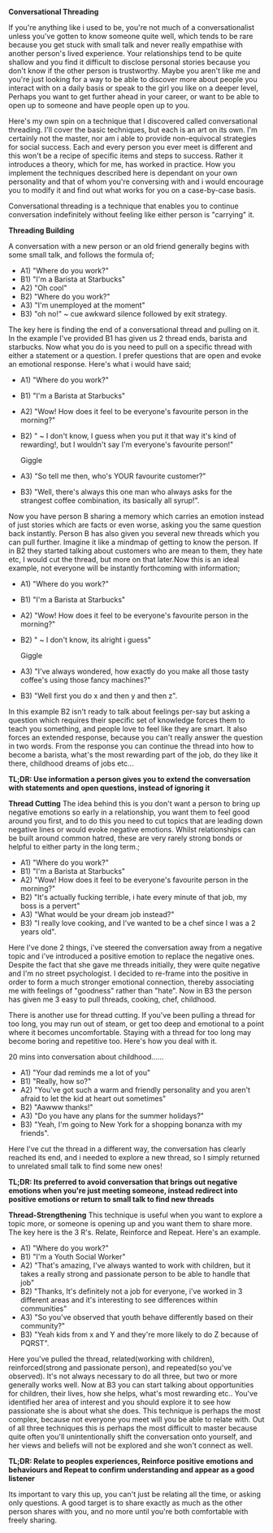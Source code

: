 **Conversational Threading**

If you're anything like i used to be, you're not much of a conversationalist unless you've gotten to know someone quite well, which tends to be rare because you get stuck with small talk and never really empathise with another person's lived experience. Your relationships tend to be quite shallow and you find it difficult to disclose personal stories because you don't know if the other person is trustworthy. Maybe you aren't like me and you're just looking for a way to be able to discover more about people you interact with on a daily basis or speak to the girl you like on a deeper level, Perhaps you want to get further ahead in your career, or want to be able to open up to someone and have people open up to you.

Here's my own spin on a technique that I discovered called conversational threading. I'll cover the basic techniques, but each is an art on its own. I'm certainly not the master, nor am i able to provide non-equivocal strategies for social success. Each and every person you ever meet is different and this won't be a recipe of specific items and steps to success. Rather it introduces a theory, which for me, has worked in practice. How you implement the techniques described here is dependant on your own personality and that of whom you're conversing with and i would encourage you to modify it and find out what works for you on a case-by-case basis.

Conversational threading is a technique that enables you to continue conversation indefinitely without feeling like either person is "carrying" it.

**Threading Building**

A conversation with a new person or an old friend generally begins with some small talk, and follows the formula of;

- A1) "Where do you work?"
- B1) "I'm a Barista at Starbucks"
- A2) "Oh cool"
- B2) "Where do you work?"
- A3) "I'm unemployed at the moment"
- B3) "oh no!" ~ cue awkward silence followed by exit strategy.

The key here is finding the end of a conversational thread and pulling on it. In the example I've provided B1 has given us 2 thread ends, barista and starbucks. Now what you do is you need to pull on a specific thread with either a statement or a question. I prefer questions that are open and evoke an emotional response. Here's what i would have said;

- A1) "Where do you work?"
- B1) "I'm a Barista at Starbucks"
- A2) "Wow! How does it feel to be everyone's favourite person in the morning?"
- B2) " ~ I don't know, I guess when you put it that way it's kind of rewarding!, but I wouldn't say I'm everyone's favourite person!"

    Giggle

- A3) "So tell me then, who's YOUR favourite customer?"
- B3) "Well, there's always this one man who always asks for the strangest coffee combination, its basically all syrup!".

Now you have person B sharing a memory which carries an emotion instead of just stories which are facts or even worse, asking you the same question back instantly. Person B has also given you several new threads which you can pull further. Imagine it like a mindmap of getting to know the person. If in B2 they started talking about customers who are mean to them, they hate etc, I would cut the thread, but more on that later.Now this is an ideal example, not everyone will be instantly forthcoming with information;

- A1) "Where do you work?"
- B1) "I'm a Barista at Starbucks"
- A2) "Wow! How does it feel to be everyone's favourite person in the morning?"
- B2) " ~ I don't know, its alright i guess"

    Giggle

- A3) "I've always wondered, how exactly do you make all those tasty coffee's using those fancy machines?"
- B3) "Well first you do x and then y and then z".

In this example B2 isn't ready to talk about feelings per-say but asking a question which requires their specific set of knowledge forces them to teach you something, and people love to feel like they are smart. It also forces an extended response, because you can't really answer the question in two words. From the response you can continue the thread into how to become a barista, what's the most rewarding part of the job, do they like it there, childhood dreams of jobs etc...

**TL;DR: Use information a person gives you to extend the conversation with statements and open questions, instead of ignoring it**

**Thread Cutting** The idea behind this is you don't want a person to bring up negative emotions so early in a relationship, you want them to feel good around you first, and to do this you need to cut topics that are leading down negative lines or would evoke negative emotions. Whilst relationships can be built around common hatred, these are very rarely strong bonds or helpful to either party in the long term.;

- A1) "Where do you work?"
- B1) "I'm a Barista at Starbucks"
- A2) "Wow! How does it feel to be everyone's favourite person in the morning?"
- B2) "It's actually fucking terrible, i hate every minute of that job, my boss is a pervert"
- A3) "What would be your dream job instead?"
- B3) "I really love cooking, and I've wanted to be a chef since I was a 2 years old".

Here I've done 2 things, i've steered the conversation away from a negative topic and i've introduced a positive emotion to replace the negative ones. Despite the fact that she gave me threads initially, they were quite negative and I'm no street psychologist. I decided to re-frame into the positive in order to form a much stronger emotional connection, thereby associating me with feelings of "goodness" rather than "hate". Now in B3 the person has given me 3 easy to pull threads, cooking, chef, childhood.

There is another use for thread cutting. If you've been pulling a thread for too long, you may run out of steam, or get too deep and emotional to a point where it becomes uncomfortable. Staying with a thread for too long may become boring and repetitive too. Here's how you deal with it.

20 mins into conversation about childhood......

- A1) "Your dad reminds me a lot of you"
- B1) "Really, how so?"
- A2) "You've got such a warm and friendly personality and you aren't afraid to let the kid at heart out sometimes"
- B2) "Aawww thanks!"
- A3) "Do you have any plans for the summer holidays?"
- B3) "Yeah, I'm going to New York for a shopping bonanza with my friends".

Here I've cut the thread in a different way, the conversation has clearly reached its end, and i needed to explore a new thread, so I simply returned to unrelated small talk to find some new ones!

**TL;DR: Its preferred to avoid conversation that brings out negative emotions when you're just meeting someone, instead redirect into positive emotions or return to small talk to find new threads**

**Thread-Strengthening** This technique is useful when you want to explore a topic more, or someone is opening up and you want them to share more. The key here is the 3 R's. Relate, Reinforce and Repeat. Here's an example.

- A1) "Where do you work?"
- B1) "I'm a Youth Social Worker"
- A2) "That's amazing, I've always wanted to work with children, but it takes a really strong and passionate person to be able to handle that job"
- B2) "Thanks, It's definitely not a job for everyone, i've worked in 3 different areas and it's interesting to see differences within communities"
- A3) "So you've observed that youth behave differently based on their community?"
- B3) "Yeah kids from x and Y and they're more likely to do Z because of PQRST".

Here you've pulled the thread, related(working with children), reinforced(strong and passionate person), and repeated(so you've observed). It's not always necessary to do all three, but two or more generally works well. Now at B3 you can start talking about opportunities for children, their lives, how she helps, what's most rewarding etc.. You've identified her area of interest and you should explore it to see how passionate she is about what she does. This technique is perhaps the most complex, because not everyone you meet will you be able to relate with. Out of all three techniques this is perhaps the most difficult to master because quite often you'll unintentionally shift the conversation onto yourself, and her views and beliefs will not be explored and she won't connect as well.

**TL;DR: Relate to peoples experiences, Reinforce positive emotions and behaviours and Repeat to confirm understanding and appear as a good listener**

Its important to vary this up, you can't just be relating all the time, or asking only questions. A good target is to share exactly as much as the other person shares with you, and no more until you're both comfortable with freely sharing.